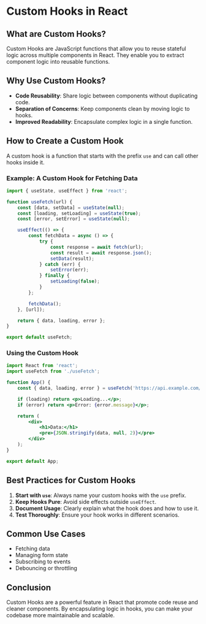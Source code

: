# Custom Hooks in React

## What are Custom Hooks?

Custom Hooks are JavaScript functions that allow you to reuse stateful logic across multiple components in React. They enable you to extract component logic into reusable functions.

## Why Use Custom Hooks?

- **Code Reusability**: Share logic between components without duplicating code.
- **Separation of Concerns**: Keep components clean by moving logic to hooks.
- **Improved Readability**: Encapsulate complex logic in a single function.

## How to Create a Custom Hook

A custom hook is a function that starts with the prefix `use` and can call other hooks inside it.

### Example: A Custom Hook for Fetching Data

```jsx
import { useState, useEffect } from 'react';

function useFetch(url) {
    const [data, setData] = useState(null);
    const [loading, setLoading] = useState(true);
    const [error, setError] = useState(null);

    useEffect(() => {
        const fetchData = async () => {
            try {
                const response = await fetch(url);
                const result = await response.json();
                setData(result);
            } catch (err) {
                setError(err);
            } finally {
                setLoading(false);
            }
        };

        fetchData();
    }, [url]);

    return { data, loading, error };
}

export default useFetch;
```

### Using the Custom Hook

```jsx
import React from 'react';
import useFetch from './useFetch';

function App() {
    const { data, loading, error } = useFetch('https://api.example.com/data');

    if (loading) return <p>Loading...</p>;
    if (error) return <p>Error: {error.message}</p>;

    return (
        <div>
            <h1>Data:</h1>
            <pre>{JSON.stringify(data, null, 2)}</pre>
        </div>
    );
}

export default App;
```

## Best Practices for Custom Hooks

1. **Start with `use`**: Always name your custom hooks with the `use` prefix.
2. **Keep Hooks Pure**: Avoid side effects outside `useEffect`.
3. **Document Usage**: Clearly explain what the hook does and how to use it.
4. **Test Thoroughly**: Ensure your hook works in different scenarios.

## Common Use Cases

- Fetching data
- Managing form state
- Subscribing to events
- Debouncing or throttling

## Conclusion

Custom Hooks are a powerful feature in React that promote code reuse and cleaner components. By encapsulating logic in hooks, you can make your codebase more maintainable and scalable.
